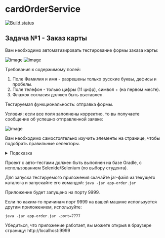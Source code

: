 # cardOrderService
[![Build status](https://ci.appveyor.com/api/projects/status/hn60msmv6loyljha/branch/master?svg=true)](https://ci.appveyor.com/project/OlegFilippoff/cardorderservice/branch/master)
## Задача №1 - Заказ карты

Вам необходимо автоматизировать тестирование формы заказа карты:

![image](https://user-images.githubusercontent.com/94902304/183879187-b353e2de-c34e-4866-af61-ef779ba00da1.png)
![image](https://user-images.githubusercontent.com/94902304/183879320-e77d3e24-1ba1-4029-a39d-9bdde9b7d678.png)


Требования к содержимому полей:
1. Поле Фамилия и имя - разрешены только русские буквы, дефисы и пробелы.
2. Поле телефон - только цифры (11 цифр), символ + (на первом месте).
3. Флажок согласия должен быть выставлен.

Тестируемая функциональность: отправка формы.

Условия: если все поля заполнены корректно, то вы получаете сообщение об успешно отправленной заявке:

![image](https://user-images.githubusercontent.com/94902304/183879411-021b445b-c352-4946-9a08-ed2c538a00a2.png)

Вам необходимо самостоятельно изучить элементы на странице, чтобы подобрать правильные селекторы.

<details>
    <summary>Подсказка</summary>

    Смотрите на `data-test-id` и внутри него ищите нужный вам `input` - используйте вложенность для селекторов.
</details>

Проект с авто-тестами должен быть выполнен на базе Gradle, с использованием Selenide/Selenium (по выбору студента).

Для запуска тестируемого приложения скачайте jar-файл из текущего каталога и запускайте его командой:
`java -jar app-order.jar`

Приложение будет запущено на порту 9999.

Если по каким-то причинам порт 9999 на вашей машине используется другим приложением, используйте:

`java -jar app-order.jar -port=7777`

Убедиться, что приложение работает, вы можете открыв в браузере страницу: http://localhost:9999
